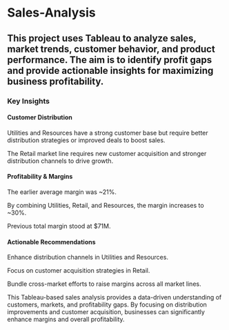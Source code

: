 # Sales-Analysis

## This project uses Tableau to analyze sales, market trends, customer behavior, and product performance. The aim is to identify profit gaps and provide actionable insights for maximizing business profitability.

### Key Insights

#### Customer Distribution

Utilities and Resources have a strong customer base but require better distribution strategies or improved deals to boost sales.

The Retail market line requires new customer acquisition and stronger distribution channels to drive growth.

#### Profitability & Margins

The earlier average margin was ~21%.

By combining Utilities, Retail, and Resources, the margin increases to ~30%.

Previous total margin stood at $71M.

#### Actionable Recommendations

Enhance distribution channels in Utilities and Resources.

Focus on customer acquisition strategies in Retail.

Bundle cross-market efforts to raise margins across all market lines.

This Tableau-based sales analysis provides a data-driven understanding of customers, markets, and profitability gaps. By focusing on distribution improvements and customer acquisition, businesses can significantly enhance margins and overall profitability.
